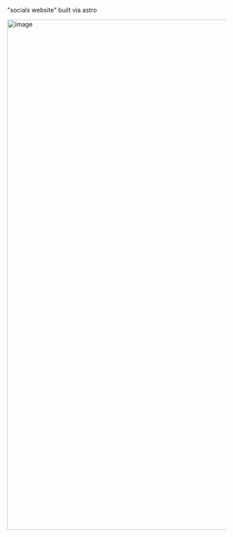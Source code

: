 "socials website"
built via astro

<img width="2238" height="1178" alt="image" src="https://github.com/user-attachments/assets/72b20ecf-dd29-456e-bfa9-4b45f3088c4b" />
